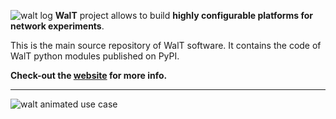 
![walt log](https://pimlig.imag.fr/wp-content/uploads/2019/03/logo-walt-123.png)
**WalT** project allows to build **highly configurable platforms for network experiments**.

This is the main source repository of WalT software.
It contains the code of WalT python modules published on PyPI.

**Check-out the [website](https://walt-project.liglab.fr) for more info.**

---
![walt animated use case](https://walt-project.liglab.fr/-/wikis/walt.gif)

